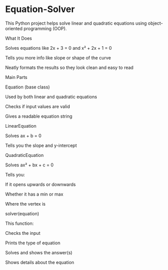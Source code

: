 # Equation-Solver
This Python project helps solve linear and quadratic equations using object-oriented programming (OOP).

What It Does

Solves equations like 2x + 3 = 0 and x² + 2x + 1 = 0

Tells you more info like slope or shape of the curve

Neatly formats the results so they look clean and easy to read

Main Parts

Equation (base class)

Used by both linear and quadratic equations

Checks if input values are valid

Gives a readable equation string

LinearEquation

Solves ax + b = 0

Tells you the slope and y-intercept

QuadraticEquation

Solves ax² + bx + c = 0

Tells you:

If it opens upwards or downwards

Whether it has a min or max

Where the vertex is

solver(equation)

This function:

Checks the input

Prints the type of equation

Solves and shows the answer(s)

Shows details about the equation

